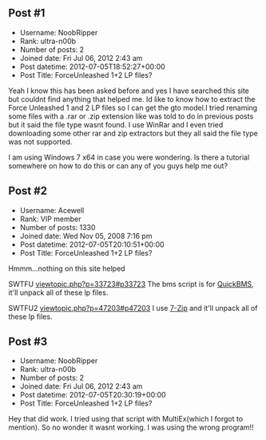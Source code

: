 ## Post #1
- Username: NoobRipper
- Rank: ultra-n00b
- Number of posts: 2
- Joined date: Fri Jul 06, 2012 2:43 am
- Post datetime: 2012-07-05T18:52:27+00:00
- Post Title: ForceUnleashed 1+2 LP files?

Yeah I know this has been asked before and yes I have searched this site but couldnt find anything that helped me. Id like to know how to extract the Force Unleashed 1 and 2 LP files so I can get the gto model.I tried renaming some files with a .rar or .zip extension like was told to do in previous posts but it said the file type wasnt found. I use WinRar and I even tried downloading some other rar and zip extractors but they all said the file type was not supported. 

I am using Windows 7 x64 in case you were wondering. Is there a tutorial somewhere on how to do this or can any of you guys help me out?
## Post #2
- Username: Acewell
- Rank: VIP member
- Number of posts: 1330
- Joined date: Wed Nov 05, 2008 7:16 pm
- Post datetime: 2012-07-05T20:10:51+00:00
- Post Title: ForceUnleashed 1+2 LP files?

Hmmm...nothing on this site helped   

SWTFU
[viewtopic.php?p=33723#p33723](http://forum.xentax.com/viewtopic.php?p=33723#p33723)
The bms script is for [QuickBMS](http://aluigi.altervista.org/quickbms.htm), it'll unpack all of these lp files. 

SWTFU2
[viewtopic.php?p=47203#p47203](http://forum.xentax.com/viewtopic.php?p=47203#p47203)
I use [7-Zip](http://www.7-zip.org/) and it'll unpack all of these lp files.
## Post #3
- Username: NoobRipper
- Rank: ultra-n00b
- Number of posts: 2
- Joined date: Fri Jul 06, 2012 2:43 am
- Post datetime: 2012-07-05T20:30:19+00:00
- Post Title: ForceUnleashed 1+2 LP files?

Hey that did work. I tried using that script with MultiEx(which I forgot to mention). So no wonder it wasnt working. I was using the wrong program!!
